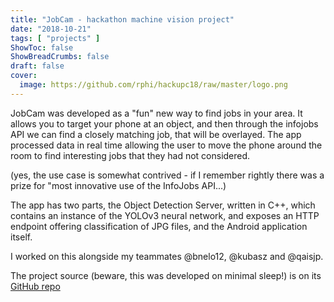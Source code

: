 ```yaml
---
title: "JobCam - hackathon machine vision project"
date: "2018-10-21"
tags: [ "projects" ]
ShowToc: false
ShowBreadCrumbs: false
draft: false
cover:
  image: https://github.com/rphi/hackupc18/raw/master/logo.png
---
```


JobCam was developed as a "fun" new way to find jobs in your area. It allows you to target your phone at an object, 
and then through the infojobs API we can find a closely matching job, that will be overlayed. The app processed 
data in real time allowing the user to move the phone around the room to find interesting jobs that they had not 
considered.

(yes, the use case is somewhat contrived - if I remember rightly there was a prize for "most innovative use of the 
InfoJobs API...)

The app has two parts, the Object Detection Server, written in C++, which contains an instance of the YOLOv3 
neural network, and exposes an HTTP endpoint offering classification of JPG files, and the Android application 
itself.

I worked on this alongside my teammates @bnelo12, @kubasz and @qaisjp.

The project source (beware, this was developed on minimal sleep!) is on its [GitHub repo](https://github.com/rphi/hackupc18/)

